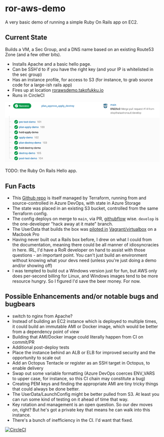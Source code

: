 # ror-aws-demo

A very basic demo of running a simple Ruby On Rails app on EC2.

## Current State

Builds a VM, a Sec Group, and a DNS name based on an existing Route53 Zone (and a few other bits).

- Installs Apache and a basic hello page.
- Can be SSH'd to if you have the right key (and your IP is whitelisted in the sec group)
- Has an instance profile, for access to S3 (for instance, to grab source code for a large-ish rails app)
- Fires up at location [rorawsdemo.takofukku.io](http://rorawsdemo.takofukku.io)
- Runs in CircleCI

![CircleCI Pipeline](/pipeline.png)

TODO: the Ruby On Rails Hello app.

## Fun Facts

- This [Github repo](https://github.com/stopthatastronaut/ror-aws-demo) is itself managed by Terraform, running from and source-controlled in Azure DevOps, with state in Azure Storage
- The state was placed in an existing S3 bucket, controlled from the same Terraform config.
- The config deploys on merge to `main`, via PR, [githubflow](https://githubflow.github.io/) wise. `develop` is the one-developer "hack away at it mate" branch.
- The UserData that builds the box was [piloted in](https://github.com/stopthatastronaut/VagrantLab/tree/master/Ubuntu1804Rails) [Vagrant/virtualbox](https://vagrantup.com/) on a Macbook Pro
- Having never built out a Rails box before, I drew on what I could from the documentation, meaning there could be all manner of idiosyncracies in here. IRL, I'd have a RoR developer on hand to assist with those questions - an important point. You can't just build an environment without knowing what your devs need (unless you're just doing a demo and/or showing off)
- I was tempted to build out a Windows version just for fun, but AWS only does per-second billing for Linux, and Windows images tend to be more resource hungry. So I figured I'd save the beer money. For now.

## Possible Enhancements and/or notable bugs and bugbears

- switch to nginx from Apache?
- Instead of building an EC2 instance which is deployed to multiple times, it could build an immutable AMI or Docker image, which would be better from a dependency point of view
- Building that AMI/Docker image could literally happen from CI on commit/PR
- Additional post-deploy tests
- Place the instance behind an ALB or ELB for improved security and the opportunity to scale out
- Add an Octopus Tentacle or register as an SSH target in Octopus, to enable delivery
- Swap out some variable formatting (Azure DevOps coerces ENV_VARS to upper case, for instance, so this CI chain may constitute a bug)
- Creating PEM keys and finding the appropriate AMI are tiny tricky things that could always be done better.
- The UserData/LaunchConfig might be better pulled from S3. At least you can run some kind of testing on it ahead of time that way.
- Key rotation and management is an open question. So our dev moves on, right? But he's got a private key that means he can walk into this instance.
- There's a bunch of inefficiency in the CI. I'd want that fixed.

[![CircleCI](https://circleci.com/gh/stopthatastronaut/ror-aws-demo.svg?style=svg)](https://circleci.com/gh/stopthatastronaut/ror-aws-demo)
